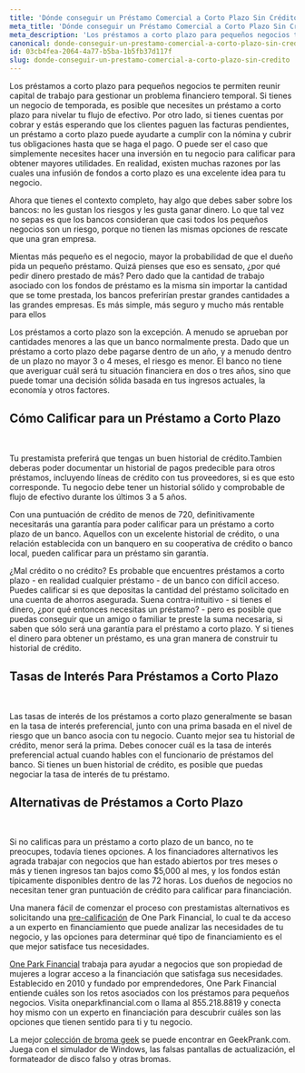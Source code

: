 ```yaml
---
title: 'Dónde conseguir un Préstamo Comercial a Corto Plazo Sin Crédito?'
meta_title: 'Dónde conseguir un Préstamo Comercial a Corto Plazo Sin Crédito?'
meta_description: 'Los préstamos a corto plazo para pequeños negocios te permiten reunir capital de trabajo para gestionar un problema financiero temporal. Pero, sabes donde acudir para tramitar uno.'
canonical: donde-conseguir-un-prestamo-comercial-a-corto-plazo-sin-credito
id: 03cb4fea-2064-4a77-b5ba-1b5fb37d117f
slug: donde-conseguir-un-prestamo-comercial-a-corto-plazo-sin-credito
---
```

<p>Los pr&eacute;stamos a corto plazo para peque&ntilde;os negocios te permiten reunir capital de trabajo para gestionar un problema financiero temporal. Si tienes un negocio de temporada, es posible que necesites un pr&eacute;stamo a corto plazo para nivelar tu flujo de efectivo. Por otro lado, si tienes cuentas por cobrar y est&aacute;s esperando que los clientes paguen las facturas pendientes, un pr&eacute;stamo a corto plazo puede ayudarte a cumplir con la n&oacute;mina y cubrir tus obligaciones hasta que se haga el pago. O puede ser el caso que simplemente necesites hacer una inversi&oacute;n en tu negocio para calificar para obtener mayores utilidades. En realidad, existen muchas razones por las cuales una infusi&oacute;n de fondos a corto plazo es una excelente idea para tu negocio.</p>

<p>Ahora que tienes el contexto completo, hay algo que debes saber sobre los bancos: no les gustan los riesgos y les gusta ganar dinero. Lo que tal vez no sepas es que los bancos consideran que casi todos los peque&ntilde;os negocios son un riesgo, porque no tienen las mismas opciones de rescate que una gran empresa.</p>

<p>Mientas m&aacute;s peque&ntilde;o es el negocio, mayor la probabilidad de que el due&ntilde;o pida un peque&ntilde;o pr&eacute;stamo. Quiz&aacute; pienses que eso es sensato, &iquest;por qu&eacute; pedir dinero prestado de m&aacute;s? Pero dado que la cantidad de trabajo asociado con los fondos de pr&eacute;stamo es la misma sin importar la cantidad que se tome prestada, los bancos preferir&iacute;an prestar grandes cantidades a las grandes empresas. Es m&aacute;s simple, m&aacute;s seguro y mucho m&aacute;s rentable para ellos</p>

<p>Los pr&eacute;stamos a corto plazo son la excepci&oacute;n. A menudo se aprueban por cantidades menores a las que un banco normalmente presta. Dado que un pr&eacute;stamo a corto plazo debe pagarse dentro de un a&ntilde;o, y a menudo dentro de un plazo no mayor 3 o 4 meses, el riesgo es menor. El banco no tiene que averiguar cu&aacute;l ser&aacute; tu situaci&oacute;n financiera en dos o tres a&ntilde;os, sino que puede tomar una decisi&oacute;n s&oacute;lida basada en tus ingresos actuales, la econom&iacute;a y otros factores.</p>

<h2>C&oacute;mo Calificar para un Pr&eacute;stamo a Corto Plazo</h2></br>

<p>Tu prestamista preferir&aacute; que tengas un buen historial de cr&eacute;dito.Tambien deberas poder documentar un historial de pagos predecible para otros pr&eacute;stamos, incluyendo l&iacute;neas de cr&eacute;dito con tus proveedores, si es que esto corresponde. Tu negocio debe tener un historial s&oacute;lido y comprobable de flujo de efectivo durante los &uacute;ltimos 3 a 5 a&ntilde;os.</p>

<p>Con una puntuaci&oacute;n de cr&eacute;dito de menos de 720, definitivamente necesitar&aacute;s una garant&iacute;a para poder calificar para un pr&eacute;stamo a corto plazo de un banco. Aquellos con un excelente historial de cr&eacute;dito, o una relaci&oacute;n establecida con un banquero en su cooperativa de cr&eacute;dito o banco local, pueden calificar para un pr&eacute;stamo sin garant&iacute;a.</p>

<p>&iquest;Mal cr&eacute;dito o no cr&eacute;dito? Es probable que encuentres pr&eacute;stamos a corto plazo - en realidad cualquier pr&eacute;stamo - de un banco con dif&iacute;cil acceso. Puedes calificar si es que depositas la cantidad del pr&eacute;stamo solicitado en una cuenta de ahorros asegurada. Suena contra-intuitivo - si tienes el dinero, &iquest;por qu&eacute; entonces necesitas un pr&eacute;stamo? - pero es posible que puedas conseguir que un amigo o familiar te preste la suma necesaria, si saben que s&oacute;lo ser&aacute; una garant&iacute;a para el pr&eacute;stamo a corto plazo. Y si tienes el dinero para obtener un pr&eacute;stamo, es una gran manera de construir tu historial de cr&eacute;dito.</p>

<h2>Tasas de Inter&eacute;s Para Pr&eacute;stamos a Corto Plazo</h2></br>

<p>Las tasas de inter&eacute;s de los pr&eacute;stamos a corto plazo generalmente se basan en la tasa de inter&eacute;s preferencial, junto con una prima basada en el nivel de riesgo que un banco asocia con tu negocio. Cuanto mejor sea tu historial de cr&eacute;dito, menor ser&aacute; la prima. Debes conocer cu&aacute;l es la tasa de inter&eacute;s preferencial actual cuando hables con el funcionario de pr&eacute;stamos del banco. Si tienes un buen historial de cr&eacute;dito, es posible que puedas negociar la tasa de inter&eacute;s de tu pr&eacute;stamo.</p>

<h2>Alternativas de Pr&eacute;stamos a Corto Plazo</h2></br>

<p>Si no calificas para un pr&eacute;stamo a corto plazo de un banco, no te preocupes, todav&iacute;a tienes opciones. A los financiadores alternativos les agrada trabajar con negocios que han estado abiertos por tres meses o m&aacute;s y tienen ingresos tan bajos como $5,000 al mes, y los fondos est&aacute;n t&iacute;picamente disponibles dentro de las 72 horas. Los due&ntilde;os de negocios no necesitan tener gran puntuaci&oacute;n de cr&eacute;dito para calificar para financiaci&oacute;n.</p>

<p>Una manera f&aacute;cil de comenzar el proceso con prestamistas alternativos es solicitando una&nbsp;<a href="https://www.oneparkfinancial.com/es/preaprob">pre-calificaci&oacute;n</a>&nbsp;de One Park Financial, lo cual te da acceso a un experto en financiamiento que puede analizar las necesidades de tu negocio, y las opciones para determinar qu&eacute; tipo de financiamiento es el que mejor satisface tus necesidades.</p>

<p><a href="https://www.oneparkfinancial.com/es/">One Park Financial</a>&nbsp;trabaja para ayudar a negocios que son propiedad de mujeres a lograr acceso a la financiaci&oacute;n que satisfaga sus necesidades. Establecido en 2010 y fundado por emprendedores, One Park Financial entiende cu&aacute;les son los retos asociados con los pr&eacute;stamos para peque&ntilde;os negocios. Visita oneparkfinancial.com o llama al 855.218.8819 y conecta hoy mismo con un experto en financiaci&oacute;n para descubrir cu&aacute;les son las opciones que tienen sentido para ti y tu negocio.</p>

<p>La mejor <a href="https://geekprank.com/">colecci&oacute;n de broma geek</a> se puede encontrar en GeekPrank.com. Juega con el simulador de Windows, las falsas pantallas de actualizaci&oacute;n, el formateador de disco falso y otras bromas.</p>